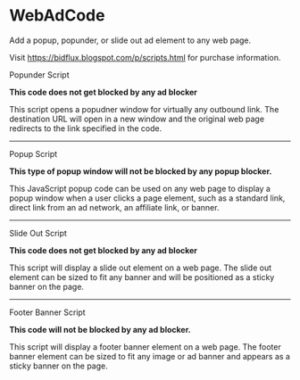 # WebAdCode
Add a popup, popunder, or slide out ad element to any web page. 

Visit https://bidflux.blogspot.com/p/scripts.html for purchase information. 

Popunder Script 

**This code does not get blocked by any ad blocker**

This script opens a popudner window for virtually any outbound link. The destination URL will open in a new window and the original web page redirects to the link specified in the code.

-----------------------------------------------------------------

Popup Script 

**This type of popup window will not be blocked by any popup blocker.** 

This JavaScript popup code can be used on any web page to display a popup window when a user clicks a page element, such as a standard link, direct link from an ad network, an affiliate link, or banner.

-----------------------------------------------------------------

Slide Out Script

**This code does not get blocked by any ad blocker** 

This script will display a slide out element on a web page. The slide out element can be sized to fit any banner and will be positioned as a sticky banner on the page.

------------------------------------------------------------------

Footer Banner Script

**This code will not be blocked by any ad blocker.**

This script will display a footer banner element on a web page. The footer banner element can be sized to fit any image or ad banner and appears as a sticky banner on the page.
